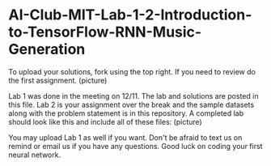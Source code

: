 # AI-Club-MIT-Lab-1-2-Introduction-to-TensorFlow-RNN-Music-Generation
To upload your solutions, fork using the top right. If you need to review do the first assignment.
(picture)

Lab 1 was done in the meeting on 12/11. The lab and solutions are posted in this file.
Lab 2 is your assignment over the break and the sample datasets along with the problem statement is in this repository.
A completed lab should look like this and include all of these files:
(picture)

You may upload Lab 1 as well if you want. Don't be afraid to text us on remind or email us if you have any questions. Good luck on coding your first neural network.
